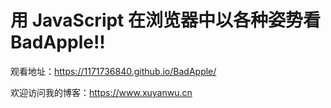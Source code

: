 # 用 JavaScript 在浏览器中以各种姿势看 BadApple!!

观看地址：https://1171736840.github.io/BadApple/

欢迎访问我的博客：https://www.xuyanwu.cn
